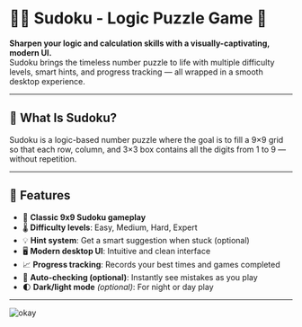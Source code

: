 # 🧠🔢 Sudoku - Logic Puzzle Game 🔢

**Sharpen your logic and calculation skills with a visually-captivating, modern UI.**  
Sudoku brings the timeless number puzzle to life with multiple difficulty levels, smart hints, and progress tracking — all wrapped in a smooth desktop experience.

---

## 🎯 What Is Sudoku?

Sudoku is a logic-based number puzzle where the goal is to fill a 9×9 grid so that each row, column, and 3×3 box contains all the digits from 1 to 9 — without repetition.

---

## 🌟 Features

- 🧩 **Classic 9x9 Sudoku gameplay**
- 🌡️ **Difficulty levels**: Easy, Medium, Hard, Expert
- 💡 **Hint system**: Get a smart suggestion when stuck (optional)
- 🖥️ **Modern desktop UI**: Intuitive and clean interface
- 📈 **Progress tracking**: Records your best times and games completed
- 🔁 **Auto-checking (optional)**: Instantly see mistakes as you play
- 🌓 **Dark/light mode** *(optional)*: For night or day play

---

![okay](https://github.com/user-attachments/assets/914b1b00-879d-480d-abd2-bac49d2dd667)
